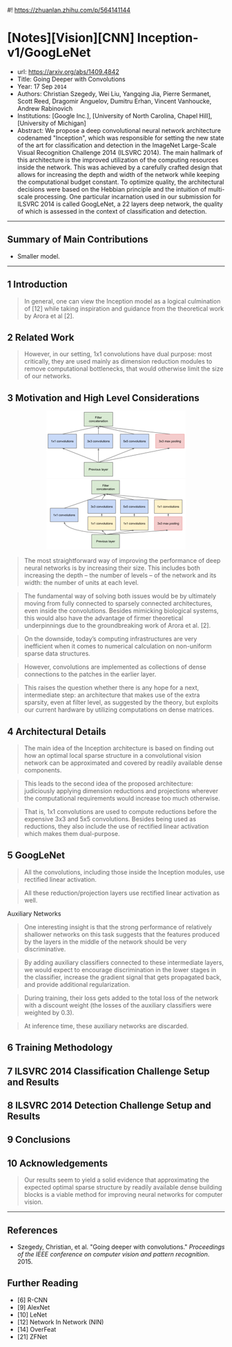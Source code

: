 #! https://zhuanlan.zhihu.com/p/564141144
# [Notes][Vision][CNN] Inception-v1/GoogLeNet

* url: https://arxiv.org/abs/1409.4842
* Title: Going Deeper with Convolutions
* Year: 17 Sep `2014`
* Authors: Christian Szegedy, Wei Liu, Yangqing Jia, Pierre Sermanet, Scott Reed, Dragomir Anguelov, Dumitru Erhan, Vincent Vanhoucke, Andrew Rabinovich
* Institutions: [Google Inc.], [University of North Carolina, Chapel Hill], [University of Michigan]
* Abstract: We propose a deep convolutional neural network architecture codenamed "Inception", which was responsible for setting the new state of the art for classification and detection in the ImageNet Large-Scale Visual Recognition Challenge 2014 (ILSVRC 2014). The main hallmark of this architecture is the improved utilization of the computing resources inside the network. This was achieved by a carefully crafted design that allows for increasing the depth and width of the network while keeping the computational budget constant. To optimize quality, the architectural decisions were based on the Hebbian principle and the intuition of multi-scale processing. One particular incarnation used in our submission for ILSVRC 2014 is called GoogLeNet, a 22 layers deep network, the quality of which is assessed in the context of classification and detection.

----------------------------------------------------------------------------------------------------

## Summary of Main Contributions

* Smaller model.

----------------------------------------------------------------------------------------------------

## 1 Introduction

> In general, one can view the Inception model as a logical culmination of  [12] while taking inspiration and guidance from the theoretical work by Arora et al [2].

## 2 Related Work

> However, in our setting, 1x1 convolutions have dual purpose: most critically, they are used mainly as dimension reduction modules to remove computational bottlenecks, that would otherwise limit the size of our networks.

## 3 Motivation and High Level Considerations

<p align="center">
    <img src="Inception_v1_figure_2_a.png">
    <img src="Inception_v1_figure_2_b.png">
</p>

> The most straightforward way of improving the performance of deep neural networks is by increasing their size. This includes both increasing the depth – the number of levels – of the network and its width: the number of units at each level.

> The fundamental way of solving both issues would be by ultimately moving from fully connected to sparsely connected architectures, even inside the convolutions. Besides mimicking biological systems, this would also have the advantage of firmer theoretical underpinnings due to the groundbreaking work of Arora et al. [2].

> On the downside, today’s computing infrastructures are very inefficient when it comes to numerical calculation on non-uniform sparse data structures.

> However, convolutions are implemented as collections of dense connections to the patches in the earlier layer.

> This raises the question whether there is any hope for a next, intermediate step: an architecture that makes use of the extra sparsity, even at filter level, as suggested by the theory, but exploits our current hardware by utilizing computations on dense matrices.

## 4 Architectural Details

> The main idea of the Inception architecture is based on finding out how an optimal local sparse structure in a convolutional vision network can be approximated and covered by readily available dense components.

> This leads to the second idea of the proposed architecture: judiciously applying dimension reductions and projections wherever the computational requirements would increase too much otherwise.

> That is, 1x1 convolutions are used to compute reductions before the expensive 3x3 and 5x5 convolutions. Besides being used as reductions, they also include the use of rectified linear activation which makes them dual-purpose.

## 5 GoogLeNet

> All the convolutions, including those inside the Inception modules, use rectified linear activation.

> All these reduction/projection layers use rectified linear activation as well.

Auxiliary Networks

> One interesting insight is that the strong performance of relatively shallower networks on this task suggests that the features produced by the layers in the middle of the network should be very discriminative.

> By adding auxiliary classifiers connected to these intermediate layers, we would expect to encourage discrimination in the lower stages in the classifier, increase the gradient signal that gets propagated back, and provide additional regularization.

> During training, their loss gets added to the total loss of the network with a discount weight (the losses of the auxiliary classifiers were weighted by 0.3).

> At inference time, these auxiliary networks are discarded.

## 6 Training Methodology

## 7 ILSVRC 2014 Classification Challenge Setup and Results

## 8 ILSVRC 2014 Detection Challenge Setup and Results

## 9 Conclusions

## 10 Acknowledgements

> Our results seem to yield a solid evidence that approximating the expected optimal sparse structure by readily available dense building blocks is a viable method for improving neural networks for computer vision.

----------------------------------------------------------------------------------------------------

## References

* Szegedy, Christian, et al. "Going deeper with convolutions." *Proceedings of the IEEE conference on computer vision and pattern recognition*. 2015.

## Further Reading

* [6] R-CNN
* [9] AlexNet
* [10] LeNet
* [12] Network In Network (NIN)
* [14] OverFeat
* [21] ZFNet
